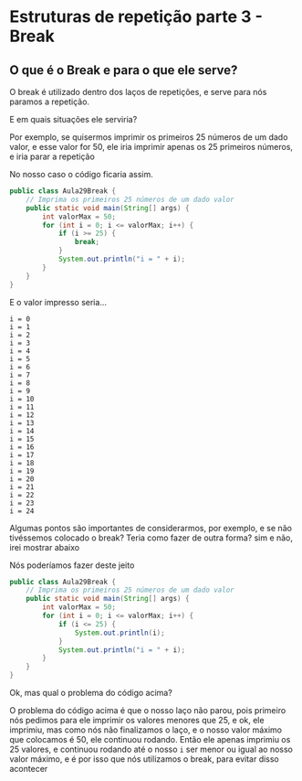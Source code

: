 # Estruturas de repetição parte 3 - Break

## O que é o Break e para o que ele serve?
O break é utilizado dentro dos laços de repetições, e serve para nós paramos a repetição.

E em quais situações ele serviria?

Por exemplo, se quisermos imprimir os primeiros 25 números de um dado valor, e esse valor for 50, ele iria imprimir
apenas os 25 primeiros números, e iria parar a repetição

No nosso caso o código ficaria assim.
```java
public class Aula29Break {
    // Imprima os primeiros 25 números de um dado valor
    public static void main(String[] args) {
        int valorMax = 50;
        for (int i = 0; i <= valorMax; i++) {
            if (i >= 25) {
                break;
            }
            System.out.println("i = " + i);
        }
    }
}
```
E o valor impresso seria...
```text
i = 0
i = 1
i = 2
i = 3
i = 4
i = 5
i = 6
i = 7
i = 8
i = 9
i = 10
i = 11
i = 12
i = 13
i = 14
i = 15
i = 16
i = 17
i = 18
i = 19
i = 20
i = 21
i = 22
i = 23
i = 24
```
Algumas pontos são importantes de considerarmos, por exemplo, e se não tivéssemos colocado o break? Teria como fazer de
outra forma? sim e não, irei mostrar abaixo

Nós poderíamos fazer deste jeito
```java
public class Aula29Break {
    // Imprima os primeiros 25 números de um dado valor
    public static void main(String[] args) {
        int valorMax = 50;
        for (int i = 0; i <= valorMax; i++) {
            if (i <= 25) {
                System.out.println(i);
            }
            System.out.println("i = " + i);
        }
    }
}
```
Ok, mas qual o problema do código acima?

O problema do código acima é que o nosso laço não parou, pois primeiro nós pedimos para ele imprimir os valores menores
que 25, e ok, ele imprimiu, mas como nós não finalizamos o laço, e o nosso valor máximo que colocamos é 50, ele continuou rodando.
Então ele apenas imprimiu os 25 valores, e continuou rodando até o nosso `i` ser menor ou igual ao nosso valor máximo, e
é por isso que nós utilizamos o break, para evitar disso acontecer